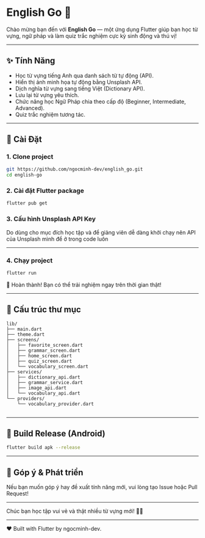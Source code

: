# English Go 🌟

Chào mừng bạn đến với **English Go** — một ứng dụng Flutter giúp bạn học từ vựng, ngữ pháp và làm quiz trắc nghiệm cực kỳ sinh động và thú vị!

---

## ✨ Tính Năng

- Học từ vựng tiếng Anh qua danh sách từ tự động (API).
- Hiển thị ảnh minh họa tự động bằng Unsplash API.
- Dịch nghĩa từ vựng sang tiếng Việt (Dictionary API).
- Lưu lại từ vựng yêu thích.
- Chức năng học Ngữ Pháp chia theo cấp độ (Beginner, Intermediate, Advanced).
- Quiz trắc nghiệm tương tác.

---

## 🚀 Cài Đặt

### 1. Clone project
```bash
git https://github.com/ngocminh-dev/english_go.git
cd english-go
```

### 2. Cài đặt Flutter package
```bash
flutter pub get
```

### 3. Cấu hình Unsplash API Key
Do dùng cho mục đích học tập và để giảng viên dễ dàng khởi chạy 
nên API của Unsplash mình để ở trong code luôn

---

### 4. Chạy project
```bash
flutter run
```

🎉 Hoàn thành! Bạn có thể trải nghiệm ngay trên thời gian thật!

---

## 🏢 Cấu trúc thư mục

```
lib/
├── main.dart
├── theme.dart
├── screens/
│   ├── favorite_screen.dart
│   ├── grammar_screen.dart
│   ├── home_screen.dart
│   ├── quiz_screen.dart
│   └── vocabulary_screen.dart
├── services/
│   ├── dictionary_api.dart
│   ├── grammar_service.dart
│   ├── image_api.dart
│   └── vocabulary_api.dart
└── providers/
    └── vocabulary_provider.dart
 
```

---

## 🔧 Build Release (Android)
```bash
flutter build apk --release
```

---

## 🌟 Góp ý & Phát triển

Nếu bạn muốn góp ý hay đề xuất tính năng mới, vui lòng tạo Issue hoặc Pull Request!

---

Chúc bạn học tập vui vẻ và thật nhiều từ vựng mới! 🚀🌟

---

❤️ Built with Flutter by ngocminh-dev.

